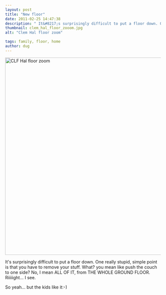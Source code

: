```yaml
---
layout: post
title: "New floor"
date: 2011-02-25 14:47:38
description: " It&#8217;s surprisingly difficult to put a floor down. One really stupid, simple point is that you have to remove your stuff. What? you mean like push the couch to one side? No, I mean ALL OF IT, from THE&#8230;"
thumbnail: clem_hal_floor_zooom.jpg
alt: "Clem Hal floor zoom"

tags: family, floor, home
author: dug
---
```


<p><a href="http://donkeyontheedge.com/assets_c/2011/02/CLF_hal_floor_zooom-554.html" onclick="window.open('http://donkeyontheedge.com/assets_c/2011/02/CLF_hal_floor_zooom-554.html','popup','width=4256,height=2832,scrollbars=no,resizable=no,toolbar=no,directories=no,location=no,menubar=no,status=no,left=0,top=0'); return false"><img src="http://donkeyontheedge.com/assets_c/2011/02/CLF_hal_floor_zooom-thumb-580x385-554.jpg" width="640" foo="385" alt="CLF Hal floor zoom"  style="" /></a></p>

<p>It's surprisingly difficult to put a floor down. One really stupid, simple point is that you have to remove your stuff. What? you mean like push the couch to one side? No, I mean <span class="caps">ALL</span> OF <span class="caps">IT, </span>from <span class="caps">THE WHOLE GROUND FLOOR.</span> Riiiiight... I see.</p>

<p>So yeah... but the kids like it:-)</p>
